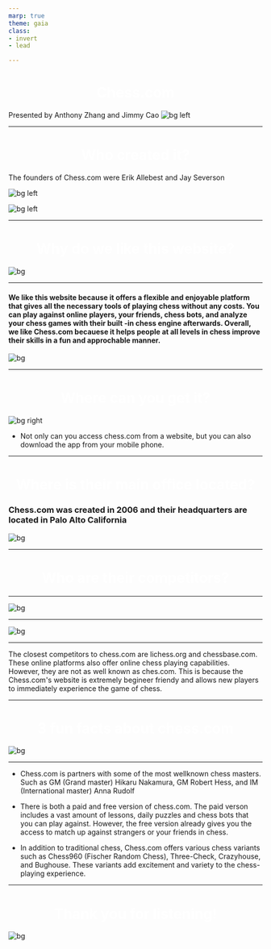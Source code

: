 ```yaml
---
marp: true
theme: gaia
class: 
- invert
- lead

---
```

<style>
    section {
        font-family: Hel
    }
</style>
<style scoped>
    section {
        background: radial-gradient(circle, rgba(,4,130,1) 0%, rgba(,70,107,1) 100%);
        color: #fff;
    }
    h1 {
        text-align: center;
        color: #fff;
    }
</style>
# Chess.com
Presented by Anthony Zhang and Jimmy Cao
![bg left](https://play-lh.googleusercontent.com/a7R5nyeaX8lIEWdBOxjlvbyq9LcFwh3XMvNtBPEKR3LPGgdvgGrec4sJwn8tUaaSkw)

---
<style>
    section {
        font-family: Hel
    }
</style>
<style scoped>
    section {
        background: radial-gradient(circle, rgba(1,94,130,1) 0%, rgba(1,70,107,1) 100%);
        color: #fff;
    }
    h1 {
        text-align: center;
        color: #fff;
    }
</style>

# Who created it?

The founders of Chess.com were Erik Allebest and Jay Severson

![bg left](https://media.licdn.com/dms/image/D5603AQGoy2IC3ds1RQ/profile-displayphoto-shrink_800_800/0/1694801764948?e=2147483647&v=beta&t=21D8CPVuLEsyLZkGVZqtI2L9_X5kVsbQ-oX_71DazP8)

![bg left](https://pbs.twimg.com/profile_images/1649095046397038592/7Fk-MdlV_400x400.jpg)

---

# Why do we like this website?

![bg](https://images.chesscomfiles.com/uploads/v1/images_users/tiny_mce/PedroPinhata/phpJfHzcl.png)


---

#### We like this website because it offers a flexible and enjoyable platform that gives all the necessary tools of playing chess without any costs. You can play against online players, your friends, chess bots, and analyze your chess games with their built -in chess engine afterwards. Overall, we like Chess.com becauese it helps people at all levels in chess improve their skills in a fun and approchable manner. 

![bg](https://images.chesscomfiles.com/uploads/v1/images_users/tiny_mce/PedroPinhata/phpJfHzcl.png)

---
# Where can you get it?
<style>
    section {
        font-family: Hel
    }
</style>
<style scoped>
    section {
        background: radial-gradient(circle, rgba(,94,140,1) 0%, rgba(1,70,107,1) 100%);
        color: #fff;
    }
    h1 {
        text-align: center;
        color: #fff;
    }
</style>

![bg right](https://images.chesscomfiles.com/uploads/v1/images_users/tiny_mce/PedroPinhata/phpYfkMTe.png)

- Not only can you access chess.com from a website, but you can also download the app from your mobile phone.

---

<style>
    section {
        font-family: Helvetica
    }
</style>
<style scoped>
   
    }
    h1 {
        text-align: center;
        color: #;
        
    }
</style>

# Where is their main office located?

### Chess.com was created in 2006 and their headquarters are located in Palo Alto California
![bg](image-1.png)




---
<style>
    section {
        font-family: Hel
    }
</style>
<style scoped>
    section {
        background: radial-gradient(circle, rgba(63,94,249,1) 0%, rgba(252,70,107,1) 100%);
        color: #fff;
    }
    h1 {
        text-align: center;
        color: #fff;
    }
</style>
# Who are their competitors?

---

![bg](https://en.chessbase.com/portals/all/_for_legal_reasons.jpg)

---
![bg](https://i.ytimg.com/vi/wRcjxuVk6Gk/maxresdefault.jpg)

---
<style>
    section {
        font-family: Hel
    }
</style>
<style scoped>
    section {
        background: radial-gradient(circle, rgba(63,94,249,1) 0%, rgba(22,7,107,1) 100%);
        color: #fff;
    }
    h1 {
        text-align: center;
        color: #fff;
    }
</style>

The closest competitors to chess.com are lichess.org and chessbase.com. These online platforms also offer online chess playing capabilities. However, they are not as well known as ches.com. This is because the Chess.com's website is extremely begineer friendy and allows new players to immediately experience the game of chess. 

---

# 3 fun facts about chess.com

![bg](https://images.chesscomfiles.com/uploads/v1/images_users/tiny_mce/PedroPinhata/phpVmOHiw.png)

---
<style>
    section {
        font-family: Hel
    }
</style>
<style scoped>
    section {
        background: radial-gradient(circle, rgba(11,250,2001) 0%, rgba(22,7,80,1) 100%);
        color: #fff;
    }
    h1 {
        text-align: center;
        color: #fff;
    }
</style>
- Chess.com is partners with some of the most wellknown chess masters. Such as GM (Grand master) Hikaru Nakamura, GM Robert Hess, and IM (International master) Anna Rudolf

-  There is both a paid and free version of chess.com. The paid verson includes a vast amount of lessons, daily puzzles and chess bots that you can play against. However, the free version already gives you the access to match up against strangers or your friends in chess. 
-  In addition to traditional chess, Chess.com offers various chess variants such as Chess960 (Fischer Random Chess), Three-Check, Crazyhouse, and Bughouse. These variants add excitement and variety to the chess-playing experience.
---

# Thank you for listening!

![bg](https://images.chesscomfiles.com/uploads/v1/images_users/tiny_mce/PedroPinhata/php6wV0bn.png)








